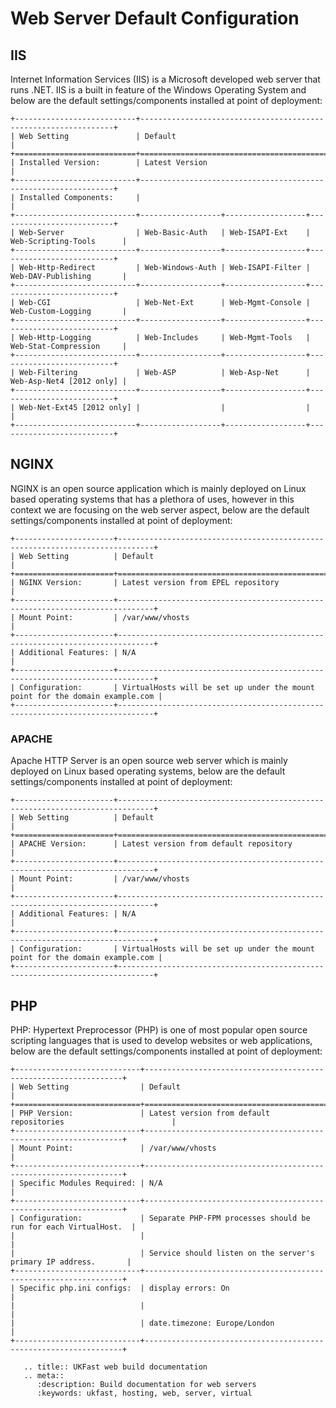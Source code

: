 # Web Server Default Configuration

## IIS

Internet Information Services (IIS) is a Microsoft developed web server that runs .NET. IIS is a built in feature of the Windows Operating System and below are the default settings/components installed at point of deployment:

```eval_rst
+---------------------------+----------------------------------------------------------------+
| Web Setting               | Default                                                        |
+===========================+================================================================+
| Installed Version:        | Latest Version                                                 |
+---------------------------+----------------------------------------------------------------+
| Installed Components:     |                                                                |
+---------------------------+------------------+------------------+--------------------------+
| Web-Server                | Web-Basic-Auth   | Web-ISAPI-Ext    | Web-Scripting-Tools      |
+---------------------------+------------------+------------------+--------------------------+
| Web-Http-Redirect         | Web-Windows-Auth | Web-ISAPI-Filter | Web-DAV-Publishing       |
+---------------------------+------------------+------------------+--------------------------+
| Web-CGI                   | Web-Net-Ext      | Web-Mgmt-Console | Web-Custom-Logging       |
+---------------------------+------------------+------------------+--------------------------+
| Web-Http-Logging          | Web-Includes     | Web-Mgmt-Tools   | Web-Stat-Compression     |
+---------------------------+------------------+------------------+--------------------------+
| Web-Filtering             | Web-ASP          | Web-Asp-Net      | Web-Asp-Net4 [2012 only] |
+---------------------------+------------------+------------------+--------------------------+
| Web-Net-Ext45 [2012 only] |                  |                  |                          |
+---------------------------+------------------+------------------+--------------------------+
```

## NGINX

NGINX is an open source application which is mainly deployed on Linux based operating systems that has a plethora of uses, however in this context we are focusing on the web server aspect, below are the default settings/components installed at point of deployment:

```eval_rst
+----------------------+------------------------------------------------------------------------------+
| Web Setting          | Default                                                                      |
+======================+==============================================================================+
| NGINX Version:       | Latest version from EPEL repository                                          |
+----------------------+------------------------------------------------------------------------------+
| Mount Point:         | /var/www/vhosts                                                              |
+----------------------+------------------------------------------------------------------------------+
| Additional Features: | N/A                                                                          |
+----------------------+------------------------------------------------------------------------------+
| Configuration:       | VirtualHosts will be set up under the mount point for the domain example.com |
+----------------------+------------------------------------------------------------------------------+
```

### APACHE

Apache HTTP Server is an open source web server which is mainly deployed on Linux based operating systems, below are the default settings/components installed at point of deployment:

```eval_rst
+----------------------+------------------------------------------------------------------------------+
| Web Setting          | Default                                                                      |
+======================+==============================================================================+
| APACHE Version:      | Latest version from default repository                                       |
+----------------------+------------------------------------------------------------------------------+
| Mount Point:         | /var/www/vhosts                                                              |
+----------------------+------------------------------------------------------------------------------+
| Additional Features: | N/A                                                                          |
+----------------------+------------------------------------------------------------------------------+
| Configuration:       | VirtualHosts will be set up under the mount point for the domain example.com |
+----------------------+------------------------------------------------------------------------------+
```

## PHP

PHP: Hypertext Preprocessor (PHP) is one of most popular open source scripting languages that is used to develop websites or web applications, below are the default settings/components installed at point of deployment:

```eval_rst
+----------------------------+-----------------------------------------------------------------+
| Web Setting                | Default                                                         |
+============================+=================================================================+
| PHP Version:               | Latest version from default repositories                        |
+----------------------------+-----------------------------------------------------------------+
| Mount Point:               | /var/www/vhosts                                                 |
+----------------------------+-----------------------------------------------------------------+
| Specific Modules Required: | N/A                                                             |
+----------------------------+-----------------------------------------------------------------+
| Configuration:             | Separate PHP-FPM processes should be run for each VirtualHost.  |
|                            |                                                                 |
|                            | Service should listen on the server's primary IP address.       |
+----------------------------+-----------------------------------------------------------------+
| Specific php.ini configs:  | display errors: On                                              |
|                            |                                                                 |
|                            | date.timezone: Europe/London                                    |
+----------------------------+-----------------------------------------------------------------+
```

```eval_rst
   .. title:: UKFast web build documentation
   .. meta::
      :description: Build documentation for web servers
      :keywords: ukfast, hosting, web, server, virtual
```
